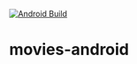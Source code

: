 [![Android Build](https://github.com/jawnpaul/MO-android/actions/workflows/android_build.yml/badge.svg)](https://github.com/jawnpaul/jucr-android/actions/workflows/android_build.yml)

# movies-android
